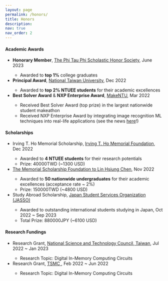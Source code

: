 ```yaml
---
layout: page
permalink: /honors/
title: Honors
description: 
nav: true
nav_order: 2
---
```


<h4>Academic Awards</h4>
<ul>
  <li><strong>Honorary Member</strong>, <a href="http://www.phitauphi.org.tw/">The Phi Tau Phi Scholastic Honor Society</a>, June 2023</li>
    <ul>
        <li> Awarded to <strong>top 1%</strong> college graduates </li>
    </ul>
  <li><strong>Principal Award</strong>, <a href="https://www.aca.ntu.edu.tw/WebUPD/aca/UAADRules/%E8%87%BA%E5%A4%A7%E6%A0%A1%E9%95%B7%E7%8D%8E%E8%A8%AD%E7%BD%AE%E8%BE%A6%E6%B3%95.pdf"> National Taiwan University</a>, Dec 2022</li>
    <ul>
        <li> Awarded to <strong>top 2% NTUEE students</strong> for their academic excellences</li>
    </ul>
  <li><strong>Best Solver Award</strong> & <strong>NXP Enterprise Award</strong>, <a href="https://make.ntuee.org/">MakeNTU</a>, Mar 2022</li>
    <ul>
        <li> Received Best Solver Award (top prize) in the largest nationwide student makeathon </li>
        <li> Received NXP Enterprise Award by integrating image recognition ML techniques into real-life applications (see the news <a href="http://www.twiota.org/eventDetails.aspx?id=00076b6c-1415-467e-9319-1ea128b274f8">here</a>!) </li>
    </ul>
    
</ul>


<h4>Scholarships</h4>
<ul>
    <li>Irving T. Ho Memorial Scholarship, <a href="https://irvingthofoundation.github.io/index.php.htm">Irving T. Ho Memorial Foundation</a>, Dec 2022</li>
        <ul>
            <li> Awarded to <strong>4 NTUEE students</strong> for their research potentials</li>
            <li> Prize: 40000TWD (~1300 USD) </li>
        </ul>
    <li><a href="http://www.ta-yung.com.tw/">The Memorial Scholarship Foundation to Lin Hsiung Chen</a>, Nov 2022</li>
        <ul>
            <li> Awarded to <strong>50 nationwide undergraduates</strong> for their academic excellences (acceptance rate ~ 2%)</li>
            <li> Prize: 150000TWD (~4800 USD) </li>
        </ul>
    <li>Study Abroad Scholarship, <a href="https://www.jasso.go.jp/en/ryugaku/scholarship_j/ukeire.html">Japan Student Services Organization (JASSO)</a> </li>
        <ul>
            <li> Awarded to outstanding international students studying in Japan, Oct 2022 ~ Sep 2023</li>
            <li> Total Prize: 880000JPY (~6100 USD) </li>
        </ul>
</ul>

<h4> Research Fundings </h4>
<ul>
    <li> Research Grant, <a href="https://www.nstc.gov.tw/">National Science and Technology Council, Taiwan</a>, Jul 2022 ~ Jan 2023</li>
        <ul>
            <li> Research Topic: Digital In-Memory Computing Circuits</li>
        </ul>
    <li> Research Grant, <a href="https://www.tsmc.com/english">TSMC </a>, Feb 2022 ~ Jun 2022</li>
        <ul>
            <li> Research Topic: Digital In-Memory Computing Circuits</li>
        </ul>
</ul>
